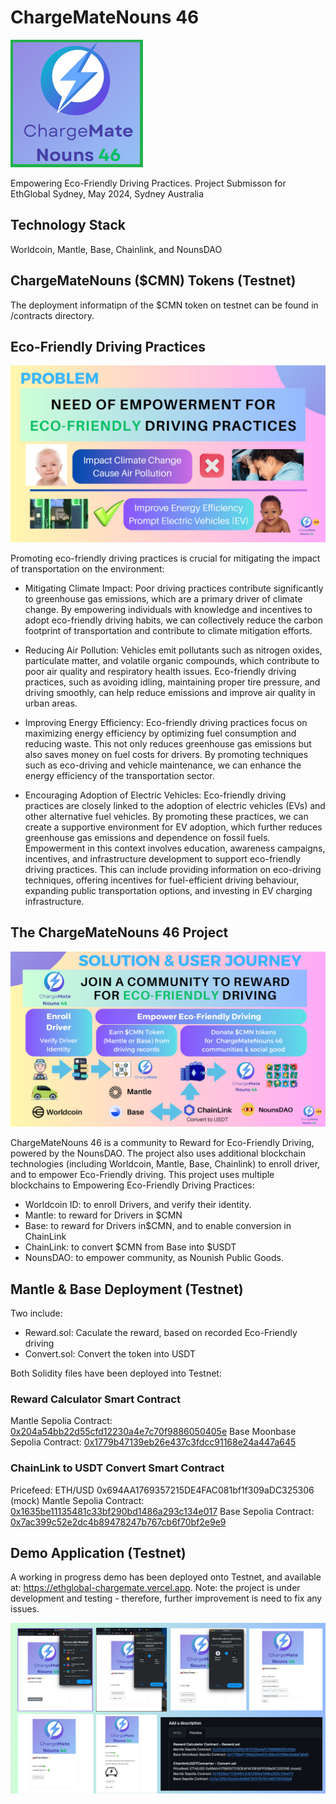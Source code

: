 # ChargeMateNouns 46  
![alt text](/test/ChargeMateNounce46.png)

Empowering Eco-Friendly Driving Practices. Project Submisson for EthGlobal Sydney, May 2024, Sydney Australia

## Technology Stack

Worldcoin, Mantle, Base, Chainlink, and NounsDAO

## ChargeMateNouns ($CMN) Tokens (Testnet)

The deployment informatipn of the $CMN token on testnet can be found in /contracts directory.

## Eco-Friendly Driving Practices

![alt text](/test/Problem.png)

Promoting eco-friendly driving practices is crucial for mitigating the impact of transportation on the environment:
- Mitigating Climate Impact: Poor driving practices contribute significantly to greenhouse gas emissions, which are a primary driver of climate change. By empowering individuals with knowledge and incentives to adopt eco-friendly driving habits, we can collectively reduce the carbon footprint of transportation and contribute to climate mitigation efforts.

- Reducing Air Pollution: Vehicles emit pollutants such as nitrogen oxides, particulate matter, and volatile organic compounds, which contribute to poor air quality and respiratory health issues. Eco-friendly driving practices, such as avoiding idling, maintaining proper tire pressure, and driving smoothly, can help reduce emissions and improve air quality in urban areas.
- Improving Energy Efficiency: Eco-friendly driving practices focus on maximizing energy efficiency by optimizing fuel consumption and reducing waste. This not only reduces greenhouse gas emissions but also saves money on fuel costs for drivers. By promoting techniques such as eco-driving and vehicle maintenance, we can enhance the energy efficiency of the transportation sector.
- Encouraging Adoption of Electric Vehicles: Eco-friendly driving practices are closely linked to the adoption of electric vehicles (EVs) and other alternative fuel vehicles. By promoting these practices, we can create a supportive environment for EV adoption, which further reduces greenhouse gas emissions and dependence on fossil fuels.
Empowerment in this context involves education, awareness campaigns, incentives, and infrastructure development to support eco-friendly driving practices. This can include providing information on eco-driving techniques, offering incentives for fuel-efficient driving behaviour, expanding public transportation options, and investing in EV charging infrastructure.

## The ChargeMateNouns 46 Project

![alt text](/test/Solution.png)

ChargeMateNouns 46 is a community to Reward for Eco-Friendly Driving, powered by the NounsDAO. The project also uses additional blockchain technologies (including Worldcoin, Mantle, Base, Chainlink) to enroll driver, and to empower Eco-Friendly driving.
This project uses multiple blockchains to Empowering Eco-Friendly Driving Practices: 
- Worldcoin ID: to enroll Drivers, and verify their identity. 
- Mantle: to reward for Drivers in $CMN 
- Base: to reward for Drivers in$CMN, and to enable conversion in ChainLink
- ChainLink: to convert $CMN from Base into $USDT
- NounsDAO: to empower community, as Nounish Public Goods.  

## Mantle & Base Deployment (Testnet)
Two  include: 
- Reward.sol: Caculate the reward, based on recorded Eco-Friendly driving
- Convert.sol: Convert the token into USDT

Both Solidity files have been deployed into Testnet:

### Reward Calculator Smart Contract 

Mantle Sepolia Contract: [0x204a54bb22d55cfd12230a4e7c70f9886050405e](https://sepolia.etherscan.io/address/0x204a54bb22d55cfd12230a4e7c70f9886050405e)
Base Moonbase Sepolia Contract: [0x1779b47139eb26e437c3fdcc91168e24a447a645](https://sepolia.etherscan.io/address/0x1779b47139eb26e437c3fdcc91168e24a447a645)

### ChainLink to USDT Convert Smart Contract 

Pricefeed: ETH/USD 0x694AA1769357215DE4FAC081bf1f309aDC325306 (mock)
Mantle Sepolia Contract:  [0x1635be11135481c33bf290bd1486a293c134e017](https://sepolia.etherscan.io/address/0x1635be11135481c33bf290bd1486a293c134e017)
Base Sepolia Contract:  [0x7ac399c52e2dc4b89478247b767cb6f70bf2e9e9](https://sepolia.etherscan.io/address/0x7ac399c52e2dc4b89478247b767cb6f70bf2e9e9)

## Demo Application (Testnet)

A working in progress demo has been deployed onto Testnet, and available at: https://ethglobal-chargemate.vercel.app. Note: the project is under development and testing - therefore, further improvement is need to fix any issues. 

![alt text](/test/Demo.png)


